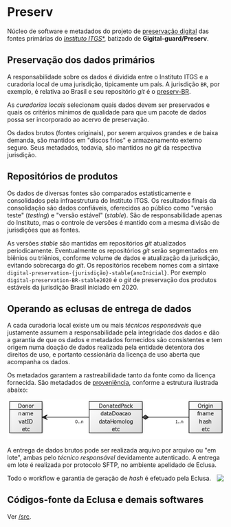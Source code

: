 # Preserv
Núcleo de software e metadados do projeto de [preservação digital](https://en.wikipedia.org/wiki/Digital_preservation) das fontes primárias do [*Instituto ITGS**](http://addressforall.org/), batizado de **Gigital-guard/Preserv**.

## Preservação dos dados primários

A responsabilidade sobre os dados é dividida entre o Instituto ITGS e a curadoria local de uma
jurisdição, tipicamente um país. A jurisdição `BR`, por exemplo, é relativa ao Brasil e seu repositório *git* é
o [preserv-BR](http://git.Gigital-guard.org/preserv-BR).

As *curadorias locais* selecionam quais dados devem ser preservados e quais os critérios mínimos de qualidade
para que um pacote de dados possa ser incorporado ao acervo de preservação.

Os dados brutos (fontes originais), por serem arquivos grandes e de baixa demanda, são mantidos em "discos frios" e armazenamento externo seguro. Seus metadados, todavia, são mantidos no *git* da respectiva jurisdição.

## Repositórios de produtos

Os dados de diversas fontes são comparados estatisticamente e consolidados pela infraestrutura do Instituto ITGS. Os resultados finais da consolidação são dados confiáveis, oferecidos ao público
como "versão teste" (*testing*) e "versão estável" (*stable*). São de responsabilidade apenas do Instituto,
mas o controle de versões é mantido com a mesma divisão de jurisdições que as fontes.

As versões *stable* são mantidas em repositórios *git* atualizados periodicamente. Eventualmente
os repositórios *git* serão segmentados em biênios ou triênios, conforme volume de dados e atualização da jurisdição,  evitando sobrecarga do *git*. Os repositórios recebem nomes com a sintaxe `digital-preservation-{jurisdição}-stable{anoInicial}`. Por exemplo  `digital-preservation-BR-stable2020` é o *git* de preservação dos produtos estáveis da jurisdição Brasil iniciado em 2020.

## Operando as eclusas de entrega de dados

A cada curadoria local existe um ou mais *técnicos responsáveis* que justamente assumem a responsabilidade
pela integridade dos dados e dão a garantia de que os dados e metadados fornecidos são consistentes
e tem origem numa doação de dados realizada pela entidade detentora dos direitos de uso, e portanto
cessionária da licença de uso aberta que acompanha os dados.

Os metadados garantem a rastreabilidade tanto da fonte como da licença fornecida. São metadados de   [proveniência](https://en.wikipedia.org/wiki/Provenance#Data_provenance), conforme a estrutura ilustrada abaixo:

![](docs/assets/packModel.png)

A entrega de dados brutos pode ser realizada arquivo por arquivo ou "em lote", ambas pelo *técnico responsável* devidamente autenticado. A entrega em lote é realizada por protocolo SFTP, no ambiente apelidado de Eclusa.

<img src="docs/assets/eclusa123-ico.200px.png" align="right">

Todo o workflow e garantia de geração de *hash* é efetuado pela Eclusa.

## Códigos-fonte da Eclusa e demais softwares

Ver [/src](/src).
